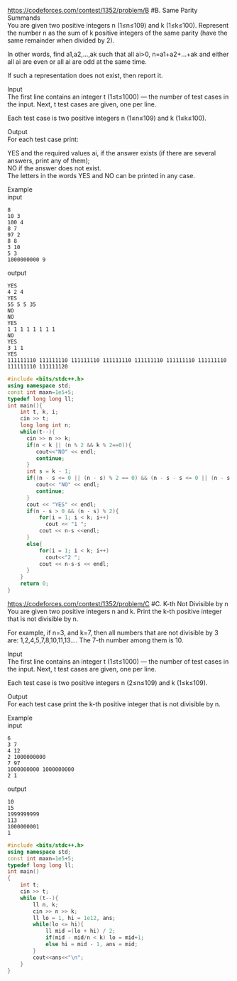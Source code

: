 https://codeforces.com/contest/1352/problem/B
#B. Same Parity Summands<br>
You are given two positive integers n (1≤n≤109) and k (1≤k≤100). Represent the number n as the sum of k positive integers of the same parity (have the same remainder when divided by 2).<br>

In other words, find a1,a2,…,ak such that all ai>0, n=a1+a2+…+ak and either all ai are even or all ai are odd at the same time.<br>

If such a representation does not exist, then report it.<br>

Input<br>
The first line contains an integer t (1≤t≤1000) — the number of test cases in the input. Next, t test cases are given, one per line.<br>

Each test case is two positive integers n (1≤n≤109) and k (1≤k≤100).<br>

Output<br>
For each test case print:<br>

YES and the required values ai, if the answer exists (if there are several answers, print any of them);<br>
NO if the answer does not exist.<br>
The letters in the words YES and NO can be printed in any case.<br>

Example<br>
input
```
8
10 3
100 4
8 7
97 2
8 8
3 10
5 3
1000000000 9
```
output
```
YES
4 2 4
YES
55 5 5 35
NO
NO
YES
1 1 1 1 1 1 1 1
NO
YES
3 1 1
YES
111111110 111111110 111111110 111111110 111111110 111111110 111111110 111111110 111111120
```
```cpp
#include <bits/stdc++.h>
using namespace std;
const int maxn=1e5+5;
typedef long long ll;
int main(){
    int t, k, i;
    cin >> t;
    long long int n;
    while(t--){
      cin >> n >> k;
      if(n < k || (n % 2 && k % 2==0)){
         cout<<"NO" << endl;
         continue;
      }
      int s = k - 1;
      if((n - s <= 0 || (n - s) % 2 == 0) && (n - s - s <= 0 || (n - s - s) % 2)){
         cout<< "NO" << endl;
         continue;
      }
      cout << "YES" << endl;
      if(n - s > 0 && (n - s) % 2){
          for(i = 1; i < k; i++)
            cout << "1 ";
          cout << n-s <<endl;
      }
      else{
          for(i = 1; i < k; i++)
            cout<<"2 ";
          cout << n-s-s << endl;
      }
    }
    return 0;
}
```
https://codeforces.com/contest/1352/problem/C
#C. K-th Not Divisible by n<br>
You are given two positive integers n and k. Print the k-th positive integer that is not divisible by n.<br>

For example, if n=3, and k=7, then all numbers that are not divisible by 3 are: 1,2,4,5,7,8,10,11,13…. The 7-th number among them is 10.<br>

Input<br>
The first line contains an integer t (1≤t≤1000) — the number of test cases in the input. Next, t test cases are given, one per line.<br>

Each test case is two positive integers n (2≤n≤109) and k (1≤k≤109).<br>

Output<br>
For each test case print the k-th positive integer that is not divisible by n.<br>

Example<br>
input<br>
```
6
3 7
4 12
2 1000000000
7 97
1000000000 1000000000
2 1
```
output<br>
```
10
15
1999999999
113
1000000001
1
```
```cpp
#include <bits/stdc++.h>
using namespace std;
const int maxn=1e5+5;
typedef long long ll;
int main()
{
    int t;
    cin >> t;
    while (t--){
        ll n, k;
        cin >> n >> k;
        ll lo = 1, hi = 1e12, ans;
        while(lo <= hi){
            ll mid =(lo + hi) / 2;
            if(mid - mid/n < k) lo = mid+1;
            else hi = mid - 1, ans = mid;
        }
        cout<<ans<<"\n";
    }
}
```